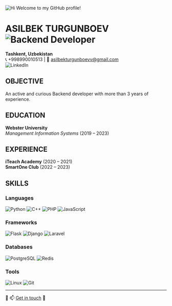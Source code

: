 ![Hi](https://github.com/axshivam/axshivam/blob/master/Assets/Hi.gif) Welcome to my GitHub profile!  

# ASILBEK TURGUNBOEV ![Backend Developer](https://img.shields.io/badge/Role-Backend_Developer-blue)  

**Tashkent, Uzbekistan**  
📞 +998990010513 | 📧 [asilbekturgunboevv@gmail.com](mailto:asilbekturgunboevv@gmail.com)  
![LinkedIn](https://img.shields.io/badge/LinkedIn-0077B5?style=for-the-badge&logo=linkedin&logoColor=white)

## OBJECTIVE

An active and curious Backend developer with more than 3 years of experience.

## EDUCATION

**Webster University**  
_Management Information Systems_ (2019 – 2023)

## EXPERIENCE

**iTeach Academy** (2020 – 2021)  
**SmartOne Club** (2022 – 2023)

## SKILLS

### Languages
![Python](https://img.shields.io/badge/-Python-3776AB?style=flat&logo=python&logoColor=white) ![C++](https://img.shields.io/badge/-C++-00599C?style=flat&logo=c) ![PHP](https://img.shields.io/badge/-PHP-777BB4?style=flat&logo=php) ![JavaScript](https://img.shields.io/badge/-JavaScript-black?style=flat&logo=javascript)

### Frameworks
![Flask](https://img.shields.io/badge/-Flask-black?style=flat&logo=flask) ![Django](https://img.shields.io/badge/-Django-092E20?style=flat&logo=django) ![Laravel](https://img.shields.io/badge/-Laravel-FF2D20?style=flat&logo=laravel)

### Databases
![PostgreSQL](https://img.shields.io/badge/-PostgreSQL-336791?style=flat&logo=postgresql) ![Redis](https://img.shields.io/badge/-Redis-D92B21?style=flat&logo=redis)

### Tools
![Linux](https://img.shields.io/badge/-Linux-FCC624?style=flat&logo=linux) ![Git](https://img.shields.io/badge/-Git-black?style=flat&logo=git)

---

🔗 📫 [Get in touch](mailto:asilbekturgunboevv@gmail.com) 🤝
